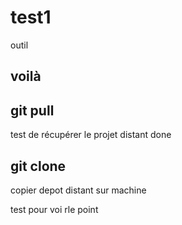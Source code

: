 # test1
outil

## voilà


## git pull

test de récupérer le projet distant done

## git clone

copier depot distant sur machine


test pour voi rle point


